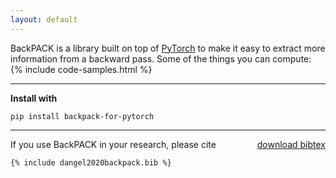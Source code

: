 ```yaml
---
layout: default
---
```


BackPACK is a library built on top of [PyTorch](https://pytorch.org/)
to make it easy to extract more information from a backward pass.
Some of the things you can compute:
{% include code-samples.html %}

---

**Install with**
```
pip install backpack-for-pytorch 
``` 

---

If you use BackPACK in your research, please cite <float style="float:right"><a href="{{ '/assets/dangel2020backpack.bib' | relative_url }}">download bibtex</a></float>

```
{% include dangel2020backpack.bib %}
```

